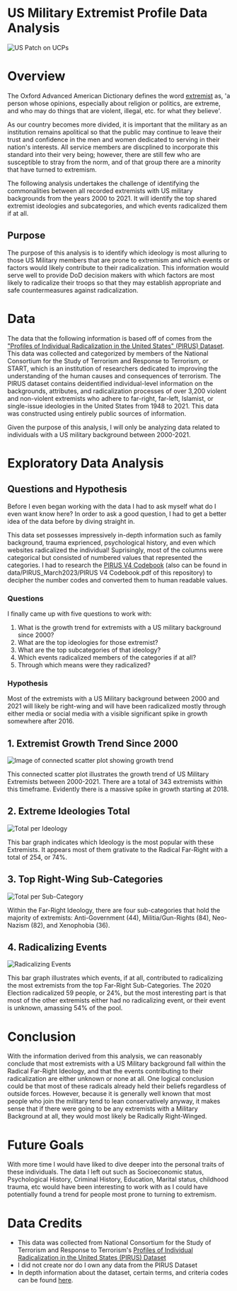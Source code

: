 # US Military Extremist Profile Data Analysis  
![US Patch on UCPs](../extremist_profile_exploration/img/intro_flag_patch.png)  

# Overview
The Oxford Advanced American Dictionary defines the word [extremist](https://www.oxfordlearnersdictionaries.com/us/definition/american_english/extremist) as, 'a person whose opinions, especially about religion or politics, are extreme, and who may do things that are violent, illegal, etc. for what they believe'.  

 As our country becomes more divided, it is important that the military as an institution remains apolitical so that the public may continue to leave their trust and confidence in the men and women dedicated to serving in their nation's interests. All service members are discplined to incorporate this standard into their very being; however, there are still few who are susceptible to stray from the norm, and of that group there are a minority that have turned to extremism.

 The following analysis undertakes the challenge of identifying the commonalities between all recorded extremists with US military backgrounds from the years 2000 to 2021. It will identify the top shared extremist ideologies and subcategories, and which events radicalized them if at all. 

 ## Purpose
 
 The purpose of this analysis is to identify which ideology is most alluring to those US Military members that are prone to extremism and which events or factors would likely contribute to their radicalization. This information would serve well to provide DoD decision makers with which factors are most likely to radicalize their troops so that they may establish appropriate and safe countermeasures against radicalization.

# Data
The data that the following information is based off of comes from the ["Profiles of Individual Radicalization in the United States" (PIRUS) Dataset](https://www.start.umd.edu/data-tools/profiles-individual-radicalization-united-states-pirus). This data was collected and categorized by members of the National Consortium for the Study of Terrorism and Response to Terrorism, or START, which is an institution of researchers dedicated to improving the understanding of the human causes and consequences of terrorism. The PIRUS dataset contains deidentified individual-level information on the backgrounds, attributes, and radicalization processes of over 3,200 violent and non-violent extremists who adhere to far-right, far-left, Islamist, or single-issue ideologies in the United States from 1948 to 2021. This data was constructed using entirely public sources of information.

Given the purpose of this analysis, I will only be analyzing data related to individuals with a US military background between 2000-2021.

# Exploratory Data Analysis
## Questions and Hypothesis
Before I even began working with the data I had to ask myself what do I even want know here? In order to ask a good question, I had to get a better idea of the data before by diving straight in.  

This data set possesses impressively in-depth information such as family background, trauma exprienced, psychological history, and even which websites radicalized the individual! Suprisingly, most of the columns were categorical but consisted of numbered values that represented the categories. I had to research the [PIRUS V4 Codebook](https://www.start.umd.edu/sites/default/files/files/research/PIRUSCodebook.pdf) (also can be found in data/PIRUS_March2023/PIRUS V4 Codebook.pdf of this repository) to decipher the number codes and converted them to human readable values.

### Questions
I finally came up with five questions to work with:
1. What is the growth trend for extremists with a US military background since 2000?
2. What are the top ideologies for those extremist?
3. What are the top subcategories of that ideology?
4. Which events radicalized members of the categories if at all?
5. Through which means were they radicalized?  

### Hypothesis
Most of the extremists with a US Military background between 2000 and 2021 will likely be right-wing and will have been radicalized mostly through either media or social media with a visible significant spike in growth somewhere after 2016.

## 1. Extremist Growth Trend Since 2000
![Image of connected scatter plot showing growth trend](./img/mil_extremist_trend.png)  
  
This connected scatter plot illustrates the growth trend of US Military Extremists between 2000-2021. There are a total of 343 extremists within this timeframe. Evidently there is a massive spike in growth starting at 2018. 

## 2. Extreme Ideologies Total
![Total per Ideology](./img/super_categoriesoutput.png)  
  
This bar graph indicates which Ideology is the most popular with these Extremists. It appears most of them grativate to the Radical Far-Right with a total of 254, or 74%.  

## 3. Top Right-Wing Sub-Categories
![Total per Sub-Category](./img/far_right_ideo_subs.png)  
  
Within the Far-Right Ideology, there are four sub-categories that hold the majority of extremists: Anti-Government (44), Militia/Gun-Rights (84), Neo-Nazism (82), and Xenophobia (36).  

## 4. Radicalizing Events
![Radicalizing Events](./img/far_right_rad_events.png)  
  
This bar graph illustrates which events, if at all, contributed to radicalizing the most extremists from the top Far-Right Sub-Categories. The 2020 Election radicalized 59 people, or 24%, but the most interesting part is that most of the other extremists either had no radicalizing event, or their event is unknown, amassing 54% of the pool.

# Conclusion  

With the information derived from this analysis, we can reasonably conclude that most extremists with a US Military background fall within the Radical Far-Right Ideology, and that the events contributing to their radicalization are either unknown or none at all. One logical conclusion could be that most of these radicals already held their beliefs regardless of outside forces. However, because it is generally well known that most people who join the military tend to lean conservatively anyway, it makes sense that if there were going to be any extremists with a Military Background at all, they would most likely be Radically Right-Winged.

# Future Goals
With more time I would have liked to dive deeper into the personal traits of these individuals. The data I left out such as Socioeconomic status, Psychological History, Criminal History, Education, Marital status, childhood trauma, etc would have been interesting to work with as I could have potentially found a trend for people most prone to turning to extremism.


# Data Credits

- This data was collected from National Consortium for the Study of Terrorism and Response to Terrorism's [Profiles of Individual Radicalization in the United States (PIRUS) Dataset](https://www.start.umd.edu/data-tools/profiles-individual-radicalization-united-states-pirus) 
- I did not create nor do I own any data from the PIRUS Dataset
- In depth information about the dataset, certain terms, and criteria codes can be found [here](https://www.start.umd.edu/sites/default/files/files/research/PIRUSCodebook.pdf).




